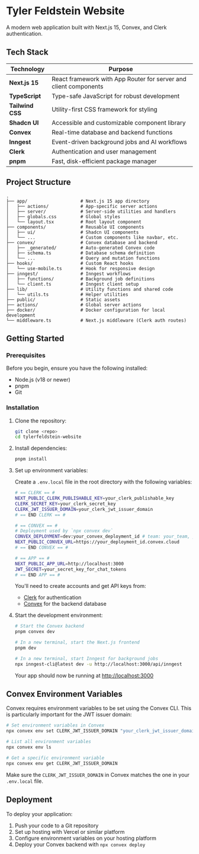 # Tyler Feldstein Website

A modern web application built with Next.js 15, Convex, and Clerk authentication.

## Tech Stack

| Technology       | Purpose                                                          |
| ---------------- | ---------------------------------------------------------------- |
| **Next.js 15**   | React framework with App Router for server and client components |
| **TypeScript**   | Type-safe JavaScript for robust development                      |
| **Tailwind CSS** | Utility-first CSS framework for styling                          |
| **Shadcn UI**    | Accessible and customizable component library                    |
| **Convex**       | Real-time database and backend functions                         |
| **Inngest**      | Event-driven background jobs and AI workflows                    |
| **Clerk**        | Authentication and user management                               |
| **pnpm**         | Fast, disk-efficient package manager                             |

## Project Structure

```
.
├── app/                    # Next.js 15 app directory
│   ├── actions/            # App-specific server actions
│   ├── server/             # Server-side utilities and handlers
│   ├── globals.css         # Global styles
│   └── layout.tsx          # Root layout component
├── components/             # Reusable UI components
│   ├── ui/                 # Shadcn UI components
│   └── ...                 # Custom components like navbar, etc.
├── convex/                 # Convex database and backend
│   ├── _generated/         # Auto-generated Convex code
│   ├── schema.ts           # Database schema definition
│   └── ...                 # Query and mutation functions
├── hooks/                  # Custom React hooks
│   └── use-mobile.ts       # Hook for responsive design
├── inngest/                # Inngest workflows
│   ├── functions/          # Background job definitions
│   └── client.ts           # Inngest client setup
├── lib/                    # Utility functions and shared code
│   └── utils.ts            # Helper utilities
├── public/                 # Static assets
├── actions/                # Global server actions
├── docker/                 # Docker configuration for local development
└── middleware.ts           # Next.js middleware (Clerk auth routes)
```

## Getting Started

### Prerequisites

Before you begin, ensure you have the following installed:

- Node.js (v18 or newer)
- pnpm
- Git

### Installation

1. Clone the repository:

   ```bash
   git clone <repo>
   cd tylerfeldstein-website
   ```

2. Install dependencies:

   ```bash
   pnpm install
   ```

3. Set up environment variables:

   Create a `.env.local` file in the root directory with the following variables:

   ```bash
   # == CLERK == #
   NEXT_PUBLIC_CLERK_PUBLISHABLE_KEY=your_clerk_publishable_key
   CLERK_SECRET_KEY=your_clerk_secret_key
   CLERK_JWT_ISSUER_DOMAIN=your_clerk_jwt_issuer_domain
   # == END CLERK == #

   # == CONVEX == #
   # Deployment used by `npx convex dev`
   CONVEX_DEPLOYMENT=dev:your_convex_deployment_id # team: your_team, project: your_project
   NEXT_PUBLIC_CONVEX_URL=https://your_deployment_id.convex.cloud
   # == END CONVEX == #

   # == APP == #
   NEXT_PUBLIC_APP_URL=http://localhost:3000
   JWT_SECRET=your_secret_key_for_chat_tokens
   # == END APP == #
   ```

   You'll need to create accounts and get API keys from:
   - [Clerk](https://clerk.com) for authentication
   - [Convex](https://convex.dev) for the backend database

4. Start the development environment:

   ```bash
   # Start the Convex backend
   pnpm convex dev

   # In a new terminal, start the Next.js frontend
   pnpm dev

   # In a new terminal, start Inngest for background jobs
   npx inngest-cli@latest dev -u http://localhost:3000/api/inngest
   ```

   Your app should now be running at [http://localhost:3000](http://localhost:3000)

## Convex Environment Variables

Convex requires environment variables to be set using the Convex CLI. This is particularly important for the JWT issuer domain:

```bash
# Set environment variables in Convex
npx convex env set CLERK_JWT_ISSUER_DOMAIN "your_clerk_jwt_issuer_domain"

# List all environment variables
npx convex env ls

# Get a specific environment variable
npx convex env get CLERK_JWT_ISSUER_DOMAIN
```

Make sure the `CLERK_JWT_ISSUER_DOMAIN` in Convex matches the one in your `.env.local` file.

## Deployment

To deploy your application:

1. Push your code to a Git repository
2. Set up hosting with Vercel or similar platform
3. Configure environment variables on your hosting platform
4. Deploy your Convex backend with `npx convex deploy`

